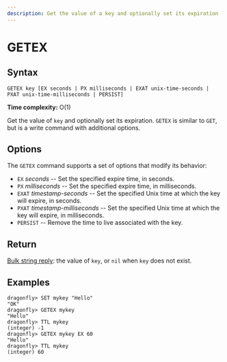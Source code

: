 ```yaml
---
description: Get the value of a key and optionally set its expiration
---
```


# GETEX

## Syntax

    GETEX key [EX seconds | PX milliseconds | EXAT unix-time-seconds | PXAT unix-time-milliseconds | PERSIST]

**Time complexity:** O(1)

Get the value of `key` and optionally set its expiration.
`GETEX` is similar to `GET`, but is a write command with additional options.

## Options

The `GETEX` command supports a set of options that modify its behavior:

* `EX` *seconds* -- Set the specified expire time, in seconds.
* `PX` *milliseconds* -- Set the specified expire time, in milliseconds.
* `EXAT` *timestamp-seconds* -- Set the specified Unix time at which the key will expire, in seconds.
* `PXAT` *timestamp-milliseconds* -- Set the specified Unix time at which the key will expire, in milliseconds.
* `PERSIST` -- Remove the time to live associated with the key.

## Return

[Bulk string reply](https://redis.io/docs/reference/protocol-spec#resp-bulk-strings): the value of `key`, or `nil` when `key` does not exist.

## Examples

```shell
dragonfly> SET mykey "Hello"
"OK"
dragonfly> GETEX mykey
"Hello"
dragonfly> TTL mykey
(integer) -1
dragonfly> GETEX mykey EX 60
"Hello"
dragonfly> TTL mykey
(integer) 60
```
